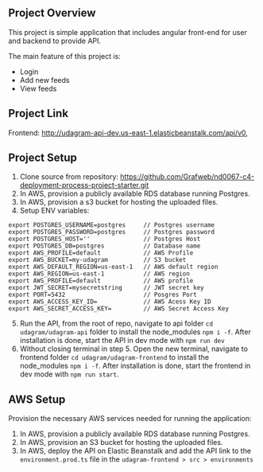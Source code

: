 ## Project Overview

This project is simple application that includes angular front-end for user and backend to provide API.

The main feature of this project is:

- Login
- Add new feeds
- View feeds

## Project Link

Frontend: http://udagram-api-dev.us-east-1.elasticbeanstalk.com/api/v0,

## Project Setup

1. Clone source from repository: https://github.com/Grafweb/nd0067-c4-deployment-process-project-starter.git
2. In AWS, provision a publicly available RDS database running Postgres.
3. In AWS, provision a s3 bucket for hosting the uploaded files.
4. Setup ENV variables:

```
export POSTGRES_USERNAME=postgres     // Postgres username
export POSTGRES_PASSWORD=postgres     // Postgres password
export POSTGRES_HOST=''               // Postgres Host
export POSTGRES_DB=postgres           // Database name
export AWS_PROFILE=default            // AWS Profile
export AWS_BUCKET=my-udagram          // S3 bucket
export AWS_DEFAULT_REGION=us-east-1   // AWS default region
export AWS_REGION=us-east-1           // AWS region
export AWS_PROFILE=default            // AWS profile
export JWT_SECRET=mysecretstring      // JWT secret key
export PORT=5432                      // Posgres Port
export AWS_ACCESS_KEY_ID=             // AWS Acess Key ID
export AWS_SECRET_ACCESS_KEY=         // AWS Secret Access Key

```

5. Run the API, from the root of repo, navigate to api folder `cd udagram/udagram-api` folder to install the node_modules `npm i -f`. After installation is done, start the API in dev mode with `npm run dev`
6. Without closing terminal in step 5. Open the new terminal, navigate to frontend folder `cd udagram/udagram-frontend` to install the node_modules `npm i -f`. After installation is done, start the frontend in dev mode with `npm run start`.

## AWS Setup

Provision the necessary AWS services needed for running the application:

1. In AWS, provision a publicly available RDS database running Postgres.
2. In AWS, provision an S3 bucket for hosting the uploaded files.
3. In AWS, deploy the API on Elastic Beanstalk and add the API link to the `environment.prod.ts` file in the `udagram-frontend > src > environments`
